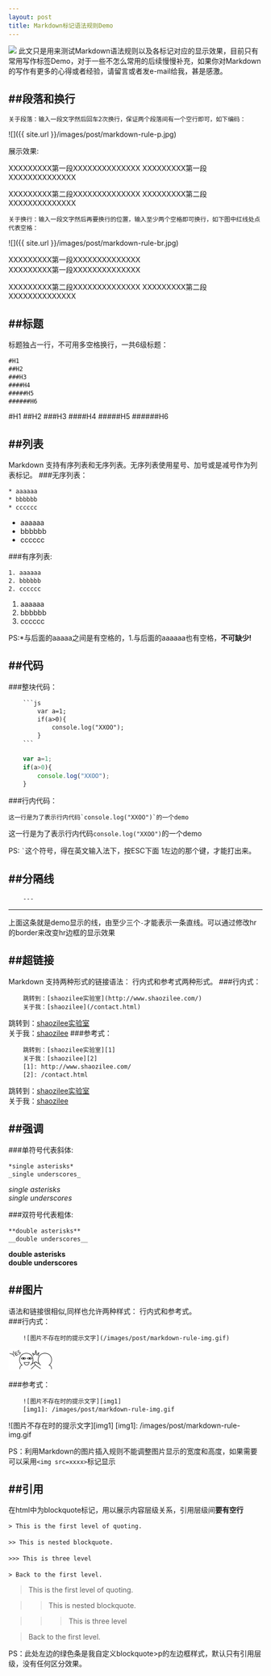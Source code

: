 ```yaml
---
layout: post
title: Markdown标记语法规则Demo
---
```

<img src="{{ site.url }}/images/post/markdown-rule.jpg" class="excerpt">
此文只是用来测试Markdown语法规则以及各标记对应的显示效果，目前只有常用写作标签Demo，对于一些不怎么常用的后续慢慢补充，如果你对Markdown的写作有更多的心得或者经验，请留言或者发e-mail给我，甚是感激。

<!-- ## -->

##段落和换行
------------------------------------
```
关于段落：输入一段文字然后回车2次换行，保证两个段落间有一个空行即可，如下编码：
```
![]({{ site.url }}/images/post/markdown-rule-p.jpg)

展示效果:

XXXXXXXXX第一段XXXXXXXXXXXXXX
XXXXXXXXX第一段XXXXXXXXXXXXXX

XXXXXXXXX第二段XXXXXXXXXXXXXX
XXXXXXXXX第二段XXXXXXXXXXXXXX

```
关于换行：输入一段文字然后再要换行的位置，输入至少两个空格即可换行，如下图中红线处点代表空格：
```
![]({{ site.url }}/images/post/markdown-rule-br.jpg)

XXXXXXXXX第一段XXXXXXXXXXXXXX  
XXXXXXXXX第一段XXXXXXXXXXXXXX

XXXXXXXXX第二段XXXXXXXXXXXXXX
XXXXXXXXX第二段XXXXXXXXXXXXXX


##标题
------------------------------------
标题独占一行，不可用多空格换行，一共6级标题：

```
#H1
##H2
###H3
####H4
#####H5
######H6

```
#H1
##H2
###H3
####H4
#####H5
######H6


##列表
------------------------------------
Markdown 支持有序列表和无序列表。无序列表使用星号、加号或是减号作为列表标记。
###无序列表：

```
* aaaaaa
* bbbbbb
* cccccc
```
* aaaaaa
* bbbbbb
* cccccc


###有序列表:

```
1. aaaaaa
2. bbbbbb
2. cccccc
```
1. aaaaaa
2. bbbbbb
2. cccccc

PS:\*与后面的aaaaa之间是有空格的，1.与后面的aaaaaa也有空格，**不可缺少!**


##代码
------------------------------------

###整块代码：
```
	```js
		var a=1;
		if(a>0){
			console.log("XXOO");
		}
	```
```

```js
	var a=1;
	if(a>0){
		console.log("XXOO");
	}
```
###行内代码：

```
这一行是为了表示行内代码`console.log("XXOO")`的一个demo

```
这一行是为了表示行内代码`console.log("XXOO")`的一个demo

PS: `` ` ``这个符号，得在英文输入法下，按ESC下面 1左边的那个键，才能打出来。


##分隔线
------------------------------------
```
	---
```
---
上面这条就是demo显示的线，由至少三个`-`才能表示一条直线。可以通过修改hr的border来改变hr边框的显示效果


##超链接
------------------------------------
Markdown 支持两种形式的链接语法： 行内式和参考式两种形式。
###行内式：
```
	跳转到：[shaozilee实验室](http://www.shaozilee.com/)  
	关于我：[shaozilee](/contact.html)
```
跳转到：[shaozilee实验室](http://www.shaozilee.com/)  
关于我：[shaozilee](/contact.html)
###参考式：
```
	跳转到：[shaozilee实验室][1]  
	关于我：[shaozilee][2]
	[1]: http://www.shaozilee.com/
	[2]: /contact.html
```
跳转到：[shaozilee实验室][1]  
关于我：[shaozilee][2]

[1]: http://www.shaozilee.com/
[2]: /contact.html


##强调
------------------------------------
###单符号代表斜体:
```
*single asterisks*   
_single underscores_

```

*single asterisks*   
_single underscores_

###双符号代表粗体:
```
**double asterisks**   
__double underscores__
```

**double asterisks**   
__double underscores__



##图片
------------------------------------
语法和链接很相似,同样也允许两种样式： 行内式和参考式。   
###行内式：
```
	![图片不存在时的提示文字](/images/post/markdown-rule-img.gif)
```
![图片不存在时的提示文字](/images/post/markdown-rule-img.gif)   

###参考式：
```
	![图片不存在时的提示文字][img1]
	[img1]: /images/post/markdown-rule-img.gif
```
![图片不存在时的提示文字][img1]
[img1]: /images/post/markdown-rule-img.gif

PS：利用Markdown的图片插入规则不能调整图片显示的宽度和高度，如果需要可以采用``<img src=xxxx>``标记显示


##引用
------------------------------------
在html中为blockquote标记，用以展示内容层级关系，引用层级间**要有空行**

```
> This is the first level of quoting.

>> This is nested blockquote.

>>> This is three level

> Back to the first level.

```

> This is the first level of quoting.

>> This is nested blockquote.

>>> This is three level

> Back to the first level.

PS：此处左边的绿色条是我自定义blockquote>p的左边框样式，默认只有引用层级，没有任何区分效果。











